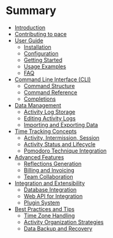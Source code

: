 # Summary

- [Introduction](./intro.md)
- [Contributing to pace](./contributing_to_pace.md)
- [User Guide](./user_guide/intro.md)
  - [Installation](./user_guide/installation.md)
  - [Configuration](./user_guide/configuration.md)
  - [Getting Started](./user_guide/getting_started.md)
  - [Usage Examples](./user_guide/usage_examples.md)
  - [FAQ](./user_guide/FAQ.md)
- [Command Line Interface (CLI)](./command_line_interface/intro.md)
  - [Command Structure](./command_line_interface/command_structure.md)
  - [Command Reference](./command_line_interface/command_reference.md)
  - [Completions](./command_line_interface/completions.md)
- [Data Management](./data_management/intro.md)
  - [Activity Log Storage](./data_management/activity_log_storage.md)
  - [Editing Activity Logs](./data_management/editing_activity_logs.md)
  - [Importing and Exporting Data]()
- [Time Tracking Concepts](./time_tracking_concepts/intro.md)
  - [Activity, Intermission, Session](./time_tracking_concepts/activity_intermission_session.md)
  - [Activity Status and Lifecycle](./time_tracking_concepts/activity_status_and_lifecycle.md)
  - [Pomodoro Technique Integration]()
- [Advanced Features](./advanced_features/intro.md)
  - [Reflections Generation](./advanced_features/reflections_generation.md)
  - [Billing and Invoicing]()
  - [Team Collaboration]()
- [Integration and Extensibility](./integration_and_extensibility/intro.md)
  - [Database Integration](./integration_and_extensibility/database_integration.md)
  - [Web API for Integration]()
  - [Plugin System]()
- [Best Practices and Tips](./best_practices_and_tips/intro.md)
  - [Time Zone Handling]()
  - [Activity Organization Strategies]()
  - [Data Backup and Recovery]()

<!-- - [Feature Comparison](./feature_comparison.md) -->
